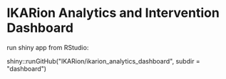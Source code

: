 # IKARion Analytics and Intervention Dashboard

run shiny app from RStudio:

shiny::runGitHub("IKARion/ikarion_analytics_dashboard", subdir = "dashboard")

